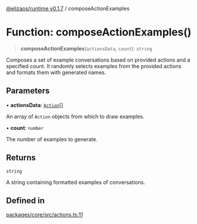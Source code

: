 [@elizaos/runtime v0.1.7](../index.md) / composeActionExamples

# Function: composeActionExamples()

> **composeActionExamples**(`actionsData`, `count`): `string`

Composes a set of example conversations based on provided actions and a specified count.
It randomly selects examples from the provided actions and formats them with generated names.

## Parameters

• **actionsData**: [`Action`](../interfaces/Action.md)[]

An array of `Action` objects from which to draw examples.

• **count**: `number`

The number of examples to generate.

## Returns

`string`

A string containing formatted examples of conversations.

## Defined in

[packages/core/src/actions.ts:11](https://github.com/elizaOS/eliza/blob/main/packages/core/src/actions.ts#L11)
